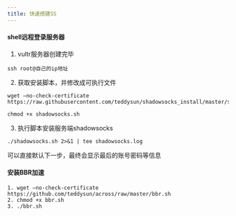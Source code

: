 ```yaml
---
title: 快速搭建SS
---
```


#### shell远程登录服务器

1. vultr服务器创建完毕

```Shell
ssh root@自己的ip地址
```

2. 获取安装脚本，并修改成可执行文件

```Shell
wget –no-check-certificate  https://raw.githubusercontent.com/teddysun/shadowsocks_install/master/shadowsocks.sh
```

```Shell
chmod +x shadowsocks.sh
```

3. 执行脚本安装服务端shadowsocks

```Shell
./shadowsocks.sh 2>&1 | tee shadowsocks.log
```

可以直接默认下一步，最终会显示最后的账号密码等信息



#### 安装BBR加速

```shell
1. wget –no-check-certificate https://github.com/teddysun/across/raw/master/bbr.sh
2. chmod +x bbr.sh
3. ./bbr.sh
```